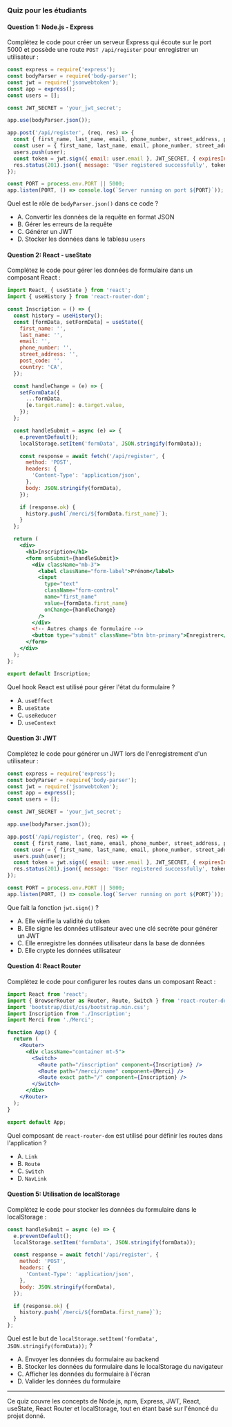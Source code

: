 ### Quiz pour les étudiants

#### Question 1: Node.js - Express

Complétez le code pour créer un serveur Express qui écoute sur le port 5000 et possède une route `POST /api/register` pour enregistrer un utilisateur :

```javascript
const express = require('express');
const bodyParser = require('body-parser');
const jwt = require('jsonwebtoken');
const app = express();
const users = [];

const JWT_SECRET = 'your_jwt_secret';

app.use(bodyParser.json());

app.post('/api/register', (req, res) => {
  const { first_name, last_name, email, phone_number, street_address, post_code, country } = req.body;
  const user = { first_name, last_name, email, phone_number, street_address, post_code, country };
  users.push(user);
  const token = jwt.sign({ email: user.email }, JWT_SECRET, { expiresIn: '1h' });
  res.status(201).json({ message: 'User registered successfully', token });
});

const PORT = process.env.PORT || 5000;
app.listen(PORT, () => console.log(`Server running on port ${PORT}`));
```

Quel est le rôle de `bodyParser.json()` dans ce code ?
- A. Convertir les données de la requête en format JSON
- B. Gérer les erreurs de la requête
- C. Générer un JWT
- D. Stocker les données dans le tableau `users`

#### Question 2: React - useState

Complétez le code pour gérer les données de formulaire dans un composant React :

```jsx
import React, { useState } from 'react';
import { useHistory } from 'react-router-dom';

const Inscription = () => {
  const history = useHistory();
  const [formData, setFormData] = useState({
    first_name: '',
    last_name: '',
    email: '',
    phone_number: '',
    street_address: '',
    post_code: '',
    country: 'CA',
  });

  const handleChange = (e) => {
    setFormData({
      ...formData,
      [e.target.name]: e.target.value,
    });
  };

  const handleSubmit = async (e) => {
    e.preventDefault();
    localStorage.setItem('formData', JSON.stringify(formData));

    const response = await fetch('/api/register', {
      method: 'POST',
      headers: {
        'Content-Type': 'application/json',
      },
      body: JSON.stringify(formData),
    });

    if (response.ok) {
      history.push(`/merci/${formData.first_name}`);
    }
  };

  return (
    <div>
      <h1>Inscription</h1>
      <form onSubmit={handleSubmit}>
        <div className="mb-3">
          <label className="form-label">Prénom</label>
          <input
            type="text"
            className="form-control"
            name="first_name"
            value={formData.first_name}
            onChange={handleChange}
          />
        </div>
        <!-- Autres champs de formulaire -->
        <button type="submit" className="btn btn-primary">Enregistrer</button>
      </form>
    </div>
  );
};

export default Inscription;
```

Quel hook React est utilisé pour gérer l'état du formulaire ?
- A. `useEffect`
- B. `useState`
- C. `useReducer`
- D. `useContext`

#### Question 3: JWT

Complétez le code pour générer un JWT lors de l'enregistrement d'un utilisateur :

```javascript
const express = require('express');
const bodyParser = require('body-parser');
const jwt = require('jsonwebtoken');
const app = express();
const users = [];

const JWT_SECRET = 'your_jwt_secret';

app.use(bodyParser.json());

app.post('/api/register', (req, res) => {
  const { first_name, last_name, email, phone_number, street_address, post_code, country } = req.body;
  const user = { first_name, last_name, email, phone_number, street_address, post_code, country };
  users.push(user);
  const token = jwt.sign({ email: user.email }, JWT_SECRET, { expiresIn: '1h' });
  res.status(201).json({ message: 'User registered successfully', token });
});

const PORT = process.env.PORT || 5000;
app.listen(PORT, () => console.log(`Server running on port ${PORT}`));
```

Que fait la fonction `jwt.sign()` ?
- A. Elle vérifie la validité du token
- B. Elle signe les données utilisateur avec une clé secrète pour générer un JWT
- C. Elle enregistre les données utilisateur dans la base de données
- D. Elle crypte les données utilisateur

#### Question 4: React Router

Complétez le code pour configurer les routes dans un composant React :

```jsx
import React from 'react';
import { BrowserRouter as Router, Route, Switch } from 'react-router-dom';
import 'bootstrap/dist/css/bootstrap.min.css';
import Inscription from './Inscription';
import Merci from './Merci';

function App() {
  return (
    <Router>
      <div className="container mt-5">
        <Switch>
          <Route path="/inscription" component={Inscription} />
          <Route path="/merci/:name" component={Merci} />
          <Route exact path="/" component={Inscription} />
        </Switch>
      </div>
    </Router>
  );
}

export default App;
```

Quel composant de `react-router-dom` est utilisé pour définir les routes dans l'application ?
- A. `Link`
- B. `Route`
- C. `Switch`
- D. `NavLink`

#### Question 5: Utilisation de localStorage

Complétez le code pour stocker les données du formulaire dans le localStorage :

```javascript
const handleSubmit = async (e) => {
  e.preventDefault();
  localStorage.setItem('formData', JSON.stringify(formData));

  const response = await fetch('/api/register', {
    method: 'POST',
    headers: {
      'Content-Type': 'application/json',
    },
    body: JSON.stringify(formData),
  });

  if (response.ok) {
    history.push(`/merci/${formData.first_name}`);
  }
};
```

Quel est le but de `localStorage.setItem('formData', JSON.stringify(formData));` ?
- A. Envoyer les données du formulaire au backend
- B. Stocker les données du formulaire dans le localStorage du navigateur
- C. Afficher les données du formulaire à l'écran
- D. Valider les données du formulaire

---

Ce quiz couvre les concepts de Node.js, npm, Express, JWT, React, useState, React Router et localStorage, tout en étant basé sur l'énoncé du projet donné.
